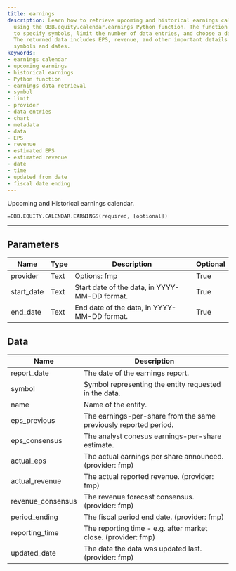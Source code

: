 ```yaml
---
title: earnings
description: Learn how to retrieve upcoming and historical earnings calendar data
  using the OBB.equity.calendar.earnings Python function. The function allows you
  to specify symbols, limit the number of data entries, and choose a data provider.
  The returned data includes EPS, revenue, and other important details for the specified
  symbols and dates.
keywords: 
- earnings calendar
- upcoming earnings
- historical earnings
- Python function
- earnings data retrieval
- symbol
- limit
- provider
- data entries
- chart
- metadata
- data
- EPS
- revenue
- estimated EPS
- estimated revenue
- date
- time
- updated from date
- fiscal date ending
---
```


<!-- markdownlint-disable MD041 -->

Upcoming and Historical earnings calendar.

```excel wordwrap
=OBB.EQUITY.CALENDAR.EARNINGS(required, [optional])
```

---

## Parameters

| Name | Type | Description | Optional |
| ---- | ---- | ----------- | -------- |
| provider | Text | Options: fmp | True |
| start_date | Text | Start date of the data, in YYYY-MM-DD format. | True |
| end_date | Text | End date of the data, in YYYY-MM-DD format. | True |

## Data

| Name | Description |
| ---- | ----------- |
| report_date | The date of the earnings report.  |
| symbol | Symbol representing the entity requested in the data.  |
| name | Name of the entity.  |
| eps_previous | The earnings-per-share from the same previously reported period.  |
| eps_consensus | The analyst conesus earnings-per-share estimate.  |
| actual_eps | The actual earnings per share announced. (provider: fmp) |
| actual_revenue | The actual reported revenue. (provider: fmp) |
| revenue_consensus | The revenue forecast consensus. (provider: fmp) |
| period_ending | The fiscal period end date. (provider: fmp) |
| reporting_time | The reporting time - e.g. after market close. (provider: fmp) |
| updated_date | The date the data was updated last. (provider: fmp) |

